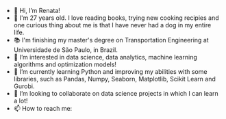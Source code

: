- 👋 Hi, I’m Renata!
- 🙆 I'm 27 years old. I love reading books, trying new cooking recipies and one curious thing about me is that I have never had a dog in my entire life.
- 📚 I'm finishing my master's degree on Transportation Engineering at Universidade de São Paulo, in Brazil.
- 👀 I’m interested in data science, data analytics, machine learning algorithms and optimization models!
- 🌱 I’m currently learning Python and improving my abilities with some libraries, such as Pandas, Numpy, Seaborn, Matplotlib, Scikit Learn and Gurobi.
- 💞️ I’m looking to collaborate on data science projects in which I can learn a lot!
- 📫 How to reach me: 

<!---
r-akemii/r-akemii is a ✨ special ✨ repository because its `README.md` (this file) appears on your GitHub profile.
You can click the Preview link to take a look at your changes.
--->
